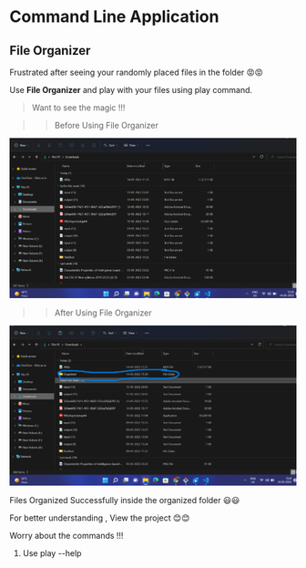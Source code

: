 
# Command Line Application

## File Organizer


Frustrated after seeing your randomly placed files in the folder 😡😡

Use **__File Organizer__** and play with your files using play command.

> Want to see the magic !!!

>> Before Using File Organizer


![Ramdomly arranged files](/assets/img1.png)


>> After Using File Organizer


![Organized files](/assets/img2.png)



Files Organized Successfully inside the organized folder 😃😃

For better understanding , View the project 😊😊


Worry about the commands !!!

1. Use play --help







